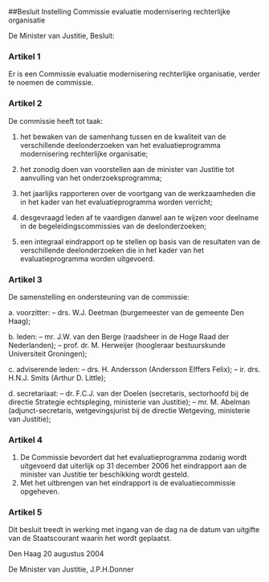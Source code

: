 <meta http-equiv='Content-Type' content='text/html; charset=utf-8' />

##Besluit Instelling Commissie evaluatie modernisering rechterlijke organisatie

De Minister van Justitie,  Besluit:    

### Artikel  1  

Er is een Commissie evaluatie modernisering rechterlijke organisatie, verder te noemen de commissie.  

### Artikel  2  

De commissie heeft tot taak: 

1. het bewaken van de samenhang tussen en de kwaliteit van de verschillende deelonderzoeken van het evaluatieprogramma modernisering rechterlijke organisatie;  

2. het zonodig doen van voorstellen aan de minister van Justitie tot aanvulling van het onderzoeksprogramma;  

3. het jaarlijks rapporteren over de voortgang van de werkzaamheden die in het kader van het evaluatieprogramma worden verricht;  

4. desgevraagd leden af te vaardigen danwel aan te wijzen voor deelname in de begeleidingscommissies van de deelonderzoeken;  

5. een integraal eindrapport op te stellen op basis van de resultaten van de verschillende deelonderzoeken die in het kader van het evaluatieprogramma worden uitgevoerd.    

### Artikel  3  

De samenstelling en ondersteuning van de commissie: 

a. voorzitter: – drs. W.J. Deetman (burgemeester van de gemeente Den Haag);  

b. leden: – mr. J.W. van den Berge (raadsheer in de Hoge Raad der Nederlanden); – prof. dr. M. Herweijer (hoogleraar bestuurskunde Universiteit Groningen);  

c. adviserende leden: – drs. H. Andersson (Andersson Elffers Felix); – ir. drs. H.N.J. Smits (Arthur D. Little);  

d. secretariaat: – dr. F.C.J. van der Doelen (secretaris, sectorhoofd bij de directie Strategie echtspleging, ministerie van Justitie); – mr. M. Abelman (adjunct-secretaris, wetgevingsjurist bij de directie Wetgeving, ministerie van Justitie);    

### Artikel  4  

1.  De Commissie bevordert dat het evaluatieprogramma zodanig wordt uitgevoerd dat uiterlijk op 31 december 2006 het eindrapport aan de minister van Justitie ter beschikking wordt gesteld.   
2.  Met het uitbrengen van het eindrapport is de evaluatiecommissie opgeheven.   

### Artikel  5  

Dit besluit treedt in werking met ingang van de dag na de datum van uitgifte van de Staatscourant waarin het wordt geplaatst.  

Den Haag 
20 augustus 2004    

De 
Minister van Justitie, 
J.P.H.Donner    
